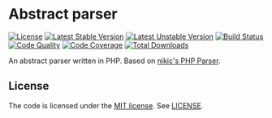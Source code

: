 # Abstract parser

[![License](https://poser.pugx.org/tomzx/abstract-parser/license.svg)](https://packagist.org/packages/tomzx/abstract-parser)
[![Latest Stable Version](https://poser.pugx.org/tomzx/abstract-parser/v/stable.svg)](https://packagist.org/packages/tomzx/abstract-parser)
[![Latest Unstable Version](https://poser.pugx.org/tomzx/abstract-parser/v/unstable.svg)](https://packagist.org/packages/tomzx/abstract-parser)
[![Build Status](https://img.shields.io/travis/tomzx/abstract-parser.svg)](https://travis-ci.org/tomzx/abstract-parser)
[![Code Quality](https://img.shields.io/scrutinizer/g/tomzx/abstract-parser.svg)](https://scrutinizer-ci.com/g/tomzx/abstract-parser/code-structure)
[![Code Coverage](https://img.shields.io/scrutinizer/coverage/g/tomzx/abstract-parser.svg)](https://scrutinizer-ci.com/g/tomzx/abstract-parser)
[![Total Downloads](https://img.shields.io/packagist/dt/tomzx/abstract-parser.svg)](https://packagist.org/packages/tomzx/abstract-parser)

An abstract parser written in PHP. Based on [nikic's PHP Parser](https://github.com/nikic/PHP-Parser).

## License

The code is licensed under the [MIT license](http://choosealicense.com/licenses/mit/). See [LICENSE](LICENSE).
